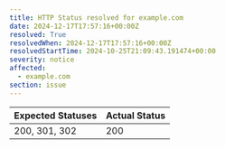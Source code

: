 ```yaml
---
title: HTTP Status resolved for example.com
date: 2024-12-17T17:57:16+00:00Z
resolved: True
resolvedWhen: 2024-12-17T17:57:16+00:00Z
resolvedStartTime: 2024-10-25T21:09:43.191474+00:00
severity: notice
affected:
  - example.com
section: issue
---
```


| Expected Statuses | Actual Status  |
|-------------------|----------------|
| 200, 301, 302 | 200 |

